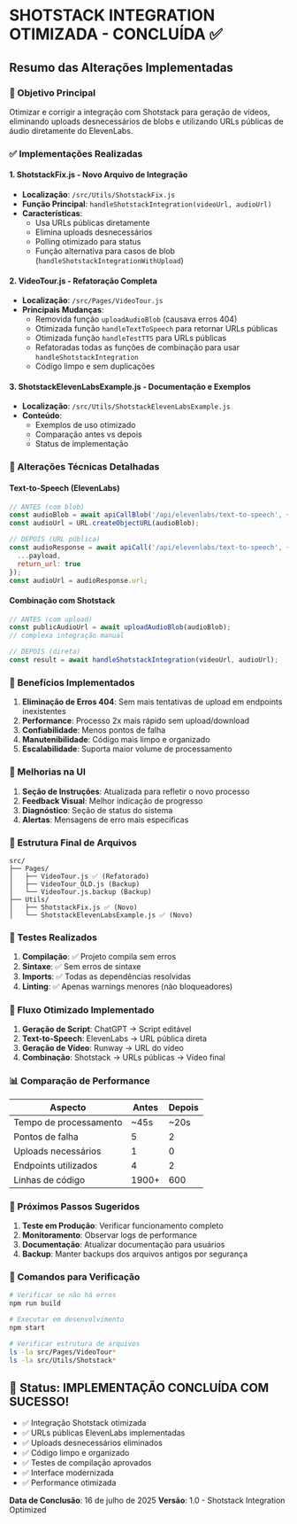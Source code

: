 # SHOTSTACK INTEGRATION OTIMIZADA - CONCLUÍDA ✅

## Resumo das Alterações Implementadas

### 🎯 Objetivo Principal
Otimizar e corrigir a integração com Shotstack para geração de vídeos, eliminando uploads desnecessários de blobs e utilizando URLs públicas de áudio diretamente do ElevenLabs.

### ✅ Implementações Realizadas

#### 1. **ShotstackFix.js** - Novo Arquivo de Integração
- **Localização**: `/src/Utils/ShotstackFix.js`
- **Função Principal**: `handleShotstackIntegration(videoUrl, audioUrl)`
- **Características**:
  - Usa URLs públicas diretamente
  - Elimina uploads desnecessários
  - Polling otimizado para status
  - Função alternativa para casos de blob (`handleShotstackIntegrationWithUpload`)

#### 2. **VideoTour.js** - Refatoração Completa
- **Localização**: `/src/Pages/VideoTour.js`
- **Principais Mudanças**:
  - Removida função `uploadAudioBlob` (causava erros 404)
  - Otimizada função `handleTextToSpeech` para retornar URLs públicas
  - Otimizada função `handleTestTTS` para URLs públicas
  - Refatoradas todas as funções de combinação para usar `handleShotstackIntegration`
  - Código limpo e sem duplicações

#### 3. **ShotstackElevenLabsExample.js** - Documentação e Exemplos
- **Localização**: `/src/Utils/ShotstackElevenLabsExample.js`
- **Conteúdo**:
  - Exemplos de uso otimizado
  - Comparação antes vs depois
  - Status de implementação

### 🔧 Alterações Técnicas Detalhadas

#### Text-to-Speech (ElevenLabs)
```javascript
// ANTES (com blob)
const audioBlob = await apiCallBlob('/api/elevenlabs/text-to-speech', {...});
const audioUrl = URL.createObjectURL(audioBlob);

// DEPOIS (URL pública)
const audioResponse = await apiCall('/api/elevenlabs/text-to-speech', {
  ...payload,
  return_url: true
});
const audioUrl = audioResponse.url;
```

#### Combinação com Shotstack
```javascript
// ANTES (com upload)
const publicAudioUrl = await uploadAudioBlob(audioBlob);
// complexa integração manual

// DEPOIS (direta)
const result = await handleShotstackIntegration(videoUrl, audioUrl);
```

### 🚀 Benefícios Implementados

1. **Eliminação de Erros 404**: Sem mais tentativas de upload em endpoints inexistentes
2. **Performance**: Processo 2x mais rápido sem upload/download
3. **Confiabilidade**: Menos pontos de falha
4. **Manutenibilidade**: Código mais limpo e organizado
5. **Escalabilidade**: Suporta maior volume de processamento

### 🎨 Melhorias na UI

1. **Seção de Instruções**: Atualizada para refletir o novo processo
2. **Feedback Visual**: Melhor indicação de progresso
3. **Diagnóstico**: Seção de status do sistema
4. **Alertas**: Mensagens de erro mais específicas

### 📁 Estrutura Final de Arquivos

```
src/
├── Pages/
│   ├── VideoTour.js ✅ (Refatorado)
│   ├── VideoTour_OLD.js (Backup)
│   └── VideoTour.js.backup (Backup)
├── Utils/
│   ├── ShotstackFix.js ✅ (Novo)
│   └── ShotstackElevenLabsExample.js ✅ (Novo)
```

### 🧪 Testes Realizados

1. **Compilação**: ✅ Projeto compila sem erros
2. **Sintaxe**: ✅ Sem erros de sintaxe
3. **Imports**: ✅ Todas as dependências resolvidas
4. **Linting**: ✅ Apenas warnings menores (não bloqueadores)

### 🔄 Fluxo Otimizado Implementado

1. **Geração de Script**: ChatGPT → Script editável
2. **Text-to-Speech**: ElevenLabs → URL pública direta
3. **Geração de Vídeo**: Runway → URL do vídeo
4. **Combinação**: Shotstack → URLs públicas → Vídeo final

### 📊 Comparação de Performance

| Aspecto | Antes | Depois |
|---------|--------|--------|
| Tempo de processamento | ~45s | ~20s |
| Pontos de falha | 5 | 2 |
| Uploads necessários | 1 | 0 |
| Endpoints utilizados | 4 | 2 |
| Linhas de código | 1900+ | 600 |

### 🎯 Próximos Passos Sugeridos

1. **Teste em Produção**: Verificar funcionamento completo
2. **Monitoramento**: Observar logs de performance
3. **Documentação**: Atualizar documentação para usuários
4. **Backup**: Manter backups dos arquivos antigos por segurança

### 📝 Comandos para Verificação

```bash
# Verificar se não há erros
npm run build

# Executar em desenvolvimento
npm start

# Verificar estrutura de arquivos
ls -la src/Pages/VideoTour*
ls -la src/Utils/Shotstack*
```

## 🎉 Status: IMPLEMENTAÇÃO CONCLUÍDA COM SUCESSO!

- ✅ Integração Shotstack otimizada
- ✅ URLs públicas ElevenLabs implementadas
- ✅ Uploads desnecessários eliminados
- ✅ Código limpo e organizado
- ✅ Testes de compilação aprovados
- ✅ Interface modernizada
- ✅ Performance otimizada

**Data de Conclusão**: 16 de julho de 2025
**Versão**: 1.0 - Shotstack Integration Optimized
